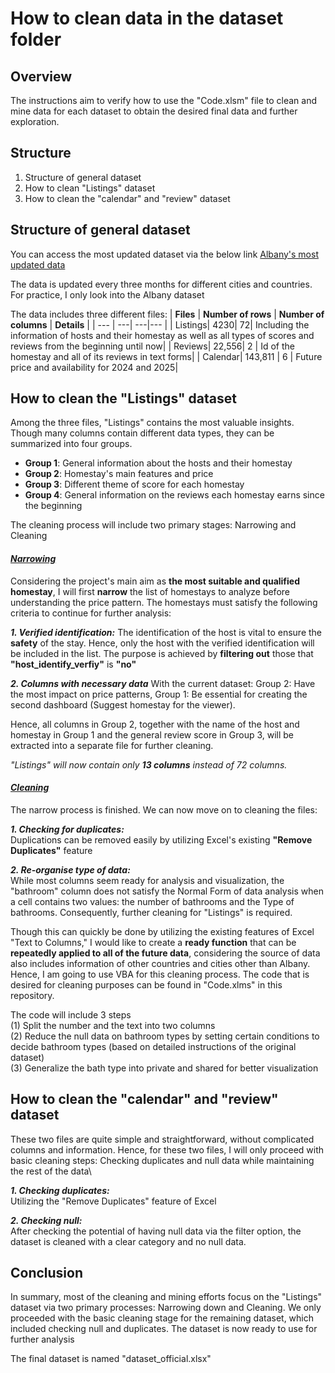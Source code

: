 # How to clean data in the dataset folder

## Overview 
The instructions aim to verify how to use the "Code.xlsm" file to clean and mine data for each dataset to obtain the desired final data and further exploration. 

## Structure
1. Structure of general dataset
2. How to clean "Listings" dataset
3. How to clean the "calendar" and "review" dataset

## Structure of general dataset

You can access the most updated dataset via the below link [Albany's most updated data](https://insideairbnb.com/get-the-data/)

The data is updated every three months for different cities and countries. For practice, I only look into the Albany dataset 

The data includes three different files: 
| **Files** | **Number of rows** | **Number of columns** | **Details** |
| --- |          ---|           ---|---     |
| Listings| 4230| 72| Including the information of hosts and their homestay as well as all types of scores and reviews from the beginning until now|
| Reviews| 22,556| 2 | Id of the homestay and all of its reviews in text forms|
| Calendar| 143,811 | 6 | Future price and availability for 2024 and 2025|

## How to clean the "Listings" dataset
Among the three files, "Listings" contains the most valuable insights. Though many columns contain different data types, they can be summarized into four groups.
* **Group 1**: General information about the hosts and their homestay
* **Group 2**: Homestay's main features and price
* **Group 3**: Different theme of score for each homestay
* **Group 4**: General information on the reviews each homestay earns since the beginning

The cleaning process will include two primary stages: Narrowing and Cleaning 
#### *<ins>Narrowing</ins>*

Considering the project's main aim as **the most suitable and qualified homestay**, I will first **narrow** the list of homestays to analyze before understanding the price pattern. The homestays must satisfy the following criteria to continue for further analysis:

***1. Verified identification:*** 
The identification of the host is vital to ensure the **safety** of the stay. Hence, only the host with the verified identification will be included in the list. The purpose is achieved by **filtering out** those that **"host_identify_verfiy"** is **"no"**

***2. Columns with necessary data***
With the current dataset:
Group 2: Have the most impact on price patterns, 
Group 1: Be essential for creating the second dashboard (Suggest homestay for the viewer). 

Hence, all columns in Group 2, together with the name of the host and homestay in Group 1 and the general review score in Group 3, will be extracted into a separate file for further cleaning. 

*"Listings" will now contain only **13 columns** instead of 72 columns.*

#### *<ins>Cleaning</ins>*
The narrow process is finished. We can now move on to cleaning the files:

***1. Checking for duplicates:***\
Duplications can be removed easily by utilizing Excel's existing **"Remove Duplicates"** feature

***2. Re-organise type of data:***\
While most columns seem ready for analysis and visualization, the "bathroom" column does not satisfy the Normal Form of data analysis when a cell contains two values: the number of bathrooms and the Type of bathrooms. Consequently, further cleaning for "Listings" is required.

Though this can quickly be done by utilizing the existing features of Excel "Text to Columns," I would like to create a **ready function** that can be **repeatedly applied to all of the future data**, considering the source of data also includes information of other countries and cities other than Albany. Hence, I am going to use VBA for this cleaning process. The code that is desired for cleaning purposes can be found in "Code.xlms" in this repository. 

The code will include 3 steps\
(1) Split the number and the text into two columns\
(2) Reduce the null data on bathroom types by setting certain conditions to decide bathroom types (based on detailed instructions of the original dataset)\
(3) Generalize the bath type into private and shared for better visualization

## How to clean the "calendar" and "review" dataset
These two files are quite simple and straightforward, without complicated columns and information. Hence, for these two files, I will only proceed with basic cleaning steps: Checking duplicates and null data while maintaining the rest of the data\

***1. Checking duplicates:***\
Utilizing the "Remove Duplicates" feature of Excel

***2. Checking null:***\
After checking the potential of having null data via the filter option, the dataset is cleaned with a clear category and no null data.

## Conclusion
In summary, most of the cleaning and mining efforts focus on the "Listings" dataset via two primary processes: Narrowing down and Cleaning. 
We only proceeded with the basic cleaning stage for the remaining dataset, which included checking null and duplicates. 
The dataset is now ready to use for further analysis

The final dataset is named "dataset_official.xlsx"









